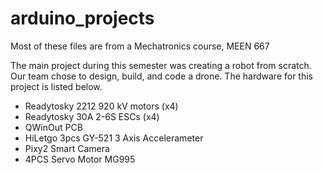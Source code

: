 # arduino_projects
Most of these files are from a Mechatronics course, MEEN 667

The main project during this semester was creating a robot from scratch. Our team chose to design, build, and code a drone. The hardware for this project is listed below.
* Readytosky 2212 920 kV motors (x4)
* Readytosky 30A 2-6S ESCs (x4)
* QWinOut PCB
* HiLetgo 3pcs GY-521 3 Axis Accelerameter
* Pixy2 Smart Camera
* 4PCS Servo Motor MG995
